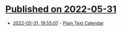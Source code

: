 # [Published on 2022-05-31](index.md)

* [2022-05-31, 19:55:07](https://news.ycombinator.com/item?id=31574125) - [Plain Text Calendar](https://terokarvinen.com/2021/calendar-txt/)
